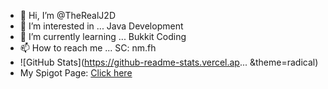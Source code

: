 - 👋 Hi, I’m @TheRealJ2D
- 👀 I’m interested in ... Java Development
- 🌱 I’m currently learning ... Bukkit Coding
- 📫 How to reach me ... SC: nm.fh
- ![GitHub Stats](https://github-readme-stats.vercel.ap... &theme=radical)
- My Spigot Page: [Click here](https://www.spigotmc.org/members/therealfahad.1202302/)

